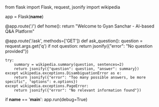 from flask import Flask, request, jsonify
import wikipedia

app = Flask(__name__)

@app.route('/')
def home():
    return "Welcome to Gyan Sanchar - AI-based Q&A Platform"

@app.route('/ask', methods=['GET'])
def ask_question():
    question = request.args.get('q')
    if not question:
        return jsonify({"error": "No question provided"})
    
    try:
        summary = wikipedia.summary(question, sentences=2)
        return jsonify({"question": question, "answer": summary})
    except wikipedia.exceptions.DisambiguationError as e:
        return jsonify({"error": "Too many possible answers, be more specific", "options": e.options})
    except wikipedia.exceptions.PageError:
        return jsonify({"error": "No relevant information found"})
    
if __name__ == '__main__':
    app.run(debug=True)
